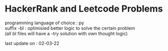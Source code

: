 # HackerRank and Leetcode Problems

programming language of choice : py <br>
suffix -bl : optimisied better logic to solve the certain problem <br> (all bl files will have a -try solution with own thought logic)

last update on : 02-03-22
